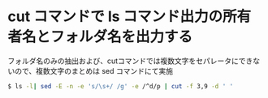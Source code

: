 # cut コマンドで ls コマンド出力の所有者名とフォルダ名を出力する
フォルダ名のみの抽出および、cutコマンドでは複数文字をセパレータにできないので、複数文字のまとめは sed コマンドにて実施
```sh
$ ls -l| sed -E -n -e 's/\s+/ /g' -e /^d/p | cut -f 3,9 -d ' '
```
